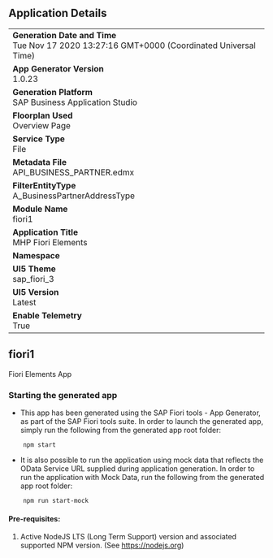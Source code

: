 ## Application Details
|               |
| ------------- |
|**Generation Date and Time**<br>Tue Nov 17 2020 13:27:16 GMT+0000 (Coordinated Universal Time)|
|**App Generator Version**<br>1.0.23|
|**Generation Platform**<br>SAP Business Application Studio|
|**Floorplan Used**<br>Overview Page|
|**Service Type**<br>File|
|**Metadata File**<br>API_BUSINESS_PARTNER.edmx|
|**FilterEntityType**<br>A_BusinessPartnerAddressType|
|**Module Name**<br>fiori1|
|**Application Title**<br>MHP Fiori Elements|
|**Namespace**<br>|
|**UI5 Theme**<br>sap_fiori_3|
|**UI5 Version**<br>Latest |
|**Enable Telemetry**<br>True |

## fiori1

Fiori Elements App

### Starting the generated app

-   This app has been generated using the SAP Fiori tools - App Generator, as part of the SAP Fiori tools suite.  In order to launch the generated app, simply run the following from the generated app root folder:

```
    npm start
```

- It is also possible to run the application using mock data that reflects the OData Service URL supplied during application generation.  In order to run the application with Mock Data, run the following from the generated app root folder:

```
    npm run start-mock
```


#### Pre-requisites:

1. Active NodeJS LTS (Long Term Support) version and associated supported NPM version.  (See https://nodejs.org)


